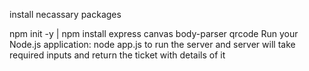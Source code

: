 install necassary packages

npm init -y |
npm install express canvas body-parser qrcode
Run your Node.js application:
node app.js
to run the server and server will take required inputs and return the ticket with details of it
